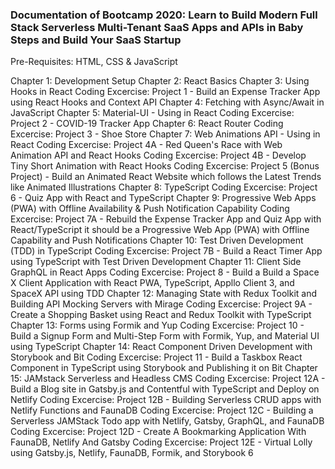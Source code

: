 ### Documentation of Bootcamp 2020: Learn to Build Modern Full Stack Serverless Multi-Tenant SaaS Apps and APIs in Baby Steps and Build Your SaaS Startup

Pre-Requisites: HTML, CSS & JavaScript

Chapter 1: Development Setup
Chapter 2: React Basics
Chapter 3: Using Hooks in React
Coding Excercise: Project 1 - Build an Expense Tracker App using React Hooks and Context API
Chapter 4: Fetching with Async/Await in JavaScript
Chapter 5: Material-UI - Using in React
Coding Excercise: Project 2 - COVID-19 Tracker App
Chapter 6: React Router
Coding Excercise: Project 3 - Shoe Store
Chapter 7: Web Animations API - Using in React
Coding Excercise: Project 4A - Red Queen's Race with Web Animation API and React Hooks
Coding Excercise: Project 4B - Develop Tiny Short Animation with React Hooks
Coding Excercise: Project 5 (Bonus Project) - Build an Animated React Website which follows the Latest Trends like Animated Illustrations
Chapter 8: TypeScript
Coding Excercise: Project 6 - Quiz App with React and TypeScript
Chapter 9: Progressive Web Apps (PWA) with Offline Availability & Push Notification Capability
Coding Excercise: Project 7A - Rebuild the Expense Tracker App and Quiz App with React/TypeScript it should be a Progressive Web App (PWA) with Offline Capability and Push Notifications
Chapter 10: Test Driven Development (TDD) in TypeScript
Coding Excercise: Project 7B - Build a React Timer App using TypeScript with Test Driven Development
Chapter 11: Client Side GraphQL in React Apps
Coding Excercise: Project 8 - Build a Build a Space X Client Application with React PWA, TypeScript, Appllo Client 3, and SpaceX API using TDD
Chapter 12: Managing State with Redux Toolkit and Building API Mocking Servers with Mirage
Coding Excercise: Project 9A - Create a Shopping Basket using React and Redux Toolkit with TypeScript
Chapter 13: Forms using Formik and Yup
Coding Excercise: Project 10 - Build a Signup Form and Multi-Step Form with Formik, Yup, and Material UI using TypeScript
Chapter 14: React Component Driven Development with Storybook and Bit
Coding Excercise: Project 11 - Build a Taskbox React Component in TypeScript using Storybook and Publishing it on Bit
Chapter 15: JAMstack Serverless and Headless CMS
Coding Excercise: Project 12A - Build a Blog site in Gatsby.js and Contentful with TypeScript and Deploy on Netlify
Coding Excercise: Project 12B - Building Serverless CRUD apps with Netlify Functions and FaunaDB
Coding Excercise: Project 12C - Building a Serverless JAMStack Todo app with Netlify, Gatsby, GraphQL, and FaunaDB
Coding Excercise: Project 12D - Create A Bookmarking Application With FaunaDB, Netlify And Gatsby
Coding Excercise: Project 12E - Virtual Lolly using Gatsby.js, Netlify, FaunaDB, Formik, and Storybook 6
